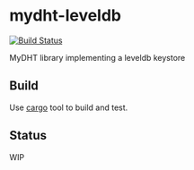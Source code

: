 mydht-leveldb
=============

[![Build Status](https://travis-ci.org/cheme/mydht-leveldb.svg?branch=master)](https://travis-ci.org/cheme/mydht-leveldb)


MyDHT library implementing a leveldb keystore


Build
-----

Use [cargo](http://crates.io) tool to build and test.

Status
------

WIP



